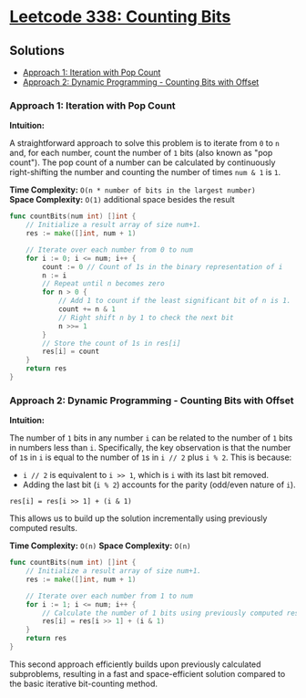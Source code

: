 # [Leetcode 338: Counting Bits](https://leetcode.com/problems/counting-bits/)

## Solutions
- [Approach 1: Iteration with Pop Count](#approach-1-iteration-with-pop-count)
- [Approach 2: Dynamic Programming - Counting Bits with Offset](#approach-2-dynamic-programming-counting-bits-with-offset)

### Approach 1: Iteration with Pop Count

**Intuition:**

A straightforward approach to solve this problem is to iterate from `0` to `n` and, for each number, count the number of `1` bits (also known as "pop count"). The pop count of a number can be calculated by continuously right-shifting the number and counting the number of times `num & 1` is `1`.

**Time Complexity:** `O(n * number of bits in the largest number)`  
**Space Complexity:** `O(1)` additional space besides the result

```go
func countBits(num int) []int {
    // Initialize a result array of size num+1.
    res := make([]int, num + 1)

    // Iterate over each number from 0 to num
    for i := 0; i <= num; i++ {
        count := 0 // Count of 1s in the binary representation of i
        n := i
        // Repeat until n becomes zero
        for n > 0 {
            // Add 1 to count if the least significant bit of n is 1.
            count += n & 1
            // Right shift n by 1 to check the next bit
            n >>= 1
        }
        // Store the count of 1s in res[i]
        res[i] = count
    }
    return res
}
```

### Approach 2: Dynamic Programming - Counting Bits with Offset

**Intuition:**

The number of `1` bits in any number `i` can be related to the number of `1` bits in numbers less than `i`. Specifically, the key observation is that the number of `1`s in `i` is equal to the number of `1`s in `i // 2` plus `i % 2`. This is because:
- `i // 2` is equivalent to `i >> 1`, which is `i` with its last bit removed.
- Adding the last bit (`i % 2`) accounts for the parity (odd/even nature of `i`).

`res[i] = res[i >> 1] + (i & 1)`

This allows us to build up the solution incrementally using previously computed results.

**Time Complexity:** `O(n)`
**Space Complexity:** `O(n)`

```go
func countBits(num int) []int {
    // Initialize a result array of size num+1.
    res := make([]int, num + 1)

    // Iterate over each number from 1 to num
    for i := 1; i <= num; i++ {
        // Calculate the number of 1 bits using previously computed results
        res[i] = res[i >> 1] + (i & 1)
    }
    return res
}
```

This second approach efficiently builds upon previously calculated subproblems, resulting in a fast and space-efficient solution compared to the basic iterative bit-counting method.

